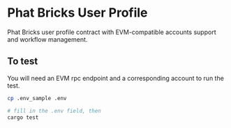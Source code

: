 # Phat Bricks User Profile

Phat Bricks user profile contract with EVM-compatible accounts support and workflow management.

## To test

You will need an EVM rpc endpoint and a corresponding account to run the test.

```bash
cp .env_sample .env

# fill in the .env field, then
cargo test
```
